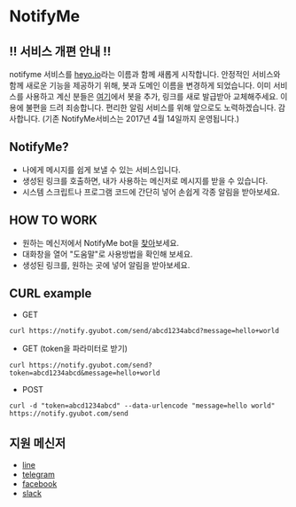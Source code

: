 # NotifyMe
## !! 서비스 개편 안내 !!
notifyme 서비스를 [heyo.io](https://heyo.io)라는 이름과 함께 새롭게 시작합니다. 안정적인 서비스와 함께 새로운 기능을 제공하기 위해, 봇과 도메인 이름을 변경하게 되었습니다. 이미 서비스를 사용하고 계신 분들은 [여기](https://heyo.io)에서 봇을 추가, 링크를 새로 발급받아 교체해주세요. 이용에 불편을 드려 죄송합니다. 편리한 알림 서비스를 위해 앞으로도 노력하겠습니다. 감사합니다.
(기존 NotifyMe서비스는 2017년 4월 14일까지 운영됩니다.)

## NotifyMe?
 - 나에게 메시지를 쉽게 보낼 수 있는 서비스입니다.
 - 생성된 링크를 호출하면, 내가 사용하는 메신저로 메시지를 받을 수 있습니다.
 - 시스템 스크립트나 프로그램 코드에 간단히 넣어 손쉽게 각종 알림을 받아보세요.

## HOW TO WORK
 - 원하는 메신저에서 NotifyMe bot을 [찾아](#지원-메신저)보세요.
 - 대화창을 열어 "도움말"로 사용방법을 확인해 보세요.
 - 생성된 링크를, 원하는 곳에 넣어 알림을 받아보세요.

## CURL example
 - GET
```
curl https://notify.gyubot.com/send/abcd1234abcd?message=hello+world
```
 - GET (token을 파라미터로 받기)
``` 
curl https://notify.gyubot.com/send?token=abcd1234abcd&message=hello+world
```
- POST
```
curl -d "token=abcd1234abcd" --data-urlencode "message=hello world" https://notify.gyubot.com/send
```

## 지원 메신저
* [line](https://line.me/R/ti/p/%40tqz0592h)
* [telegram](https://telegram.me/notifyme_telegram_bot)
* [facebook](https://www.facebook.com/notifymechatbot)
* [slack](https://slack.com/oauth/authorize?scope=bot&client_id=35489583686.130266917922)
